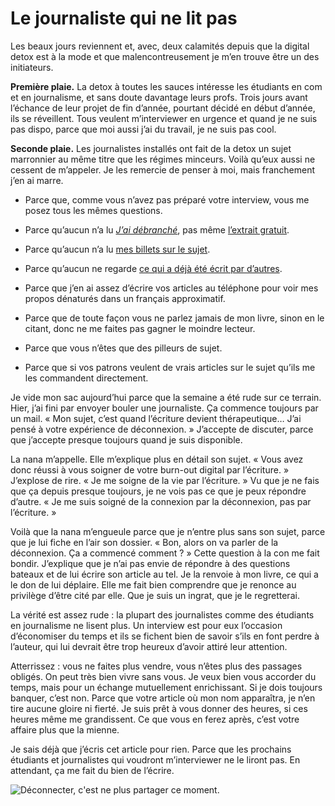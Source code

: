 # Le journaliste qui ne lit pas

Les beaux jours reviennent et, avec, deux calamités depuis que la digital detox est à la mode et que malencontreusement je m’en trouve être un des initiateurs.<span id="more-40467"></span>

**Première plaie.** La detox à toutes les sauces intéresse les étudiants en com et en journalisme, et sans doute davantage leurs profs. Trois jours avant l’échance de leur projet de fin d’année, pourtant décidé en début d’année, ils se réveillent. Tous veulent m’interviewer en urgence et quand je ne suis pas dispo, parce que moi aussi j’ai du travail, je ne suis pas cool.

**Seconde plaie.** Les journalistes installés ont fait de la detox un sujet marronnier au même titre que les régimes minceurs. Voilà qu’eux aussi ne cessent de m’appeler. Je les remercie de penser à moi, mais franchement j’en ai marre.

- Parce que, comme vous n’avez pas préparé votre interview, vous me posez tous les mêmes questions.

- Parce qu’aucun n’a lu [*J’ai débranché*](https://tcrouzet.com/jai-debranche/), pas même [l’extrait gratuit](https://tcrouzet.com/2011/12/26/jai-debranche-extraits/).

- Parce qu’aucun n’a lu [mes billets sur le sujet](https://tcrouzet.com/tag/jai-debranche/).

- Parce qu’aucun ne regarde [ce qui a déjà été écrit par d’autres](https://tcrouzet.com/jai-debranche/jai-debranche-presse/).

- Parce que j’en ai assez d’écrire vos articles au téléphone pour voir mes propos dénaturés dans un français approximatif.

- Parce que de toute façon vous ne parlez jamais de mon livre, sinon en le citant, donc ne me faites pas gagner le moindre lecteur.

- Parce que vous n’êtes que des pilleurs de sujet.

- Parce que si vos patrons veulent de vrais articles sur le sujet qu’ils me les commandent directement.

Je vide mon sac aujourd’hui parce que la semaine a été rude sur ce terrain. Hier, j’ai fini par envoyer bouler une journaliste. Ça commence toujours par un mail. « Mon sujet, c’est quand l’écriture devient thérapeutique… J’ai pensé à votre expérience de déconnexion. » J’accepte de discuter, parce que j’accepte presque toujours quand je suis disponible.

La nana m’appelle. Elle m’explique plus en détail son sujet. « Vous avez donc réussi à vous soigner de votre burn-out digital par l’écriture. » J’explose de rire. « Je me soigne de la vie par l’écriture. » Vu que je ne fais que ça depuis presque toujours, je ne vois pas ce que je peux répondre d’autre. « Je me suis soigné de la connexion par la déconnexion, pas par l’écriture. »

Voilà que la nana m’engueule parce que je n’entre plus sans son sujet, parce que je lui fiche en l’air son dossier. « Bon, alors on va parler de la déconnexion. Ça a commencé comment ? » Cette question à la con me fait bondir. J’explique que je n’ai pas envie de répondre à des questions bateaux et de lui écrire son article au tel. Je la renvoie à mon livre, ce qui a le don de lui déplaire. Elle me fait bien comprendre que je renonce au privilège d’être cité par elle. Que je suis un ingrat, que je le regretterai.

La vérité est assez rude : la plupart des journalistes comme des étudiants en journalisme ne lisent plus. Un interview est pour eux l’occasion d’économiser du temps et ils se fichent bien de savoir s’ils en font perdre à l’auteur, qui lui devrait être trop heureux d’avoir attiré leur attention.

Atterrissez : vous ne faites plus vendre, vous n’êtes plus des passages obligés. On peut très bien vivre sans vous. Je veux bien vous accorder du temps, mais pour un échange mutuellement enrichissant. Si je dois toujours banquer, c’est non. Parce que votre article où mon nom apparaîtra, je n’en tire aucune gloire ni fierté. Je suis prêt à vous donner des heures, si ces heures même me grandissent. Ce que vous en ferez après, c’est votre affaire plus que la mienne.

Je sais déjà que j’écris cet article pour rien. Parce que les prochains étudiants et journalistes qui voudront m’interviewer ne le liront pas. En attendant, ça me fait du bien de l’écrire.

![Déconnecter, c'est ne plus partager ce moment.](https://tcrouzet.com/images_tc/2015/04/soir.jpg)